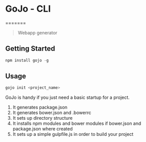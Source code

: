 # GoJo - CLI
=======
> Webapp generator


## Getting Started
```javascript
npm install gojo -g
```

## Usage
```javascript
gojo init <project_name>
```

GoJo is handy if you just need a basic startup for a project.

1. It generates package.json
2. It generates bower.json and .bowerrc
3. It sets up directory structure
4. It installs npm modules and bower modules if bower.json and package.json where created
5. It sets up a simple gulpfile.js in order to build your project





